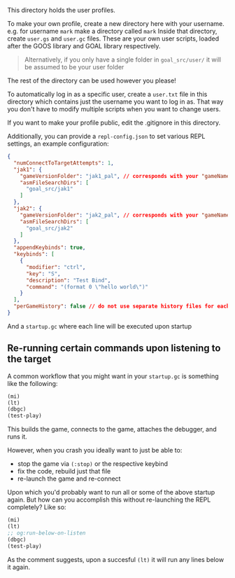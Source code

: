 This directory holds the user profiles.

To make your own profile, create a new directory here with your username.
e.g. for username `mark` make a directory called `mark`
Inside that directory, create `user.gs` and `user.gc` files.
These are your own user scripts, loaded after the GOOS library and GOAL library respectively.

> Alternatively, if you only have a single folder in `goal_src/user/` it will be assumed to be your user folder

The rest of the directory can be used however you please!

To automatically log in as a specific user, create a `user.txt` file in this directory
which contains just the username you want to log in as. That way you don't have to
modify multiple scripts when you want to change users.

If you want to make your profile public, edit the .gitignore in this directory.

Additionally, you can provide a `repl-config.json` to set various REPL settings, an example configuration:
```json
{
  "numConnectToTargetAttempts": 1,
  "jak1": {
    "gameVersionFolder": "jak1_pal", // corresponds with your "gameName" in the decomp config, "jak1" by default
    "asmFileSearchDirs": [
      "goal_src/jak1"
    ]
  },
  "jak2": {
    "gameVersionFolder": "jak2_pal", // corresponds with your "gameName" in the decomp config, "jak2" by default
    "asmFileSearchDirs": [
      "goal_src/jak2"
    ]
  },
  "appendKeybinds": true,
  "keybinds": [
    {
      "modifier": "ctrl",
      "key": "S",
      "description": "Test Bind",
      "command": "(format 0 \"hello world\")"
    }
  ],
  "perGameHistory": false // do not use separate history files for each game version
}
```

And a `startup.gc` where each line will be executed upon startup

## Re-running certain commands upon listening to the target

A common workflow that you might want in your `startup.gc` is something like the following:

```clj
(mi)
(lt)
(dbgc)
(test-play)
```

This builds the game, connects to the game, attaches the debugger, and runs it.

However, when you crash you ideally want to just be able to:
- stop the game via `(:stop)` or the respective keybind
- fix the code, rebuild just that file
- re-launch the game and re-connect

Upon which you'd probably want to run all or some of the above startup again.  But how can you accomplish this without re-launching the REPL completely?  Like so:

```clj
(mi)
(lt)
;; og:run-below-on-listen
(dbgc)
(test-play)
```

As the comment suggests, upon a succesful `(lt)` it will run any lines below it again.
